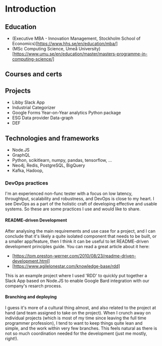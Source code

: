 # Introduction

## Education
* (Executive MBA - Innovation Management, Stockholm School of Economics)[https://www.hhs.se/en/education/mba/]
* (MSc Computing Science, Umeå University)[https://www.umu.se/en/education/master/masters-programme-in-computing-science/]
## Courses and certs

## Projects
* Libby Slack App
* Industrial Categorizer
* Google Forms Year-on-Year analytics Python package
* ESG Data provider Data-graph
* DEF

## Technologies and frameworks
* Node.JS
* GraphQL
* Python, scikitlearn, numpy, pandas, tensorflow, ...
* Neo4j, Redis, PostgreSQL, BigQuery
* Kafka, Hadoop, 

### DevOps practices
I'm an experienced non-func tester with a focus on low latency, throughtput, scalability and robustness, and DevOps is close to my heart. I see DevOps as a part of the holistic craft of developing effective and usable systems. So these are some practices I use and would like to share.

#### README-driven Development
After analysing the main requirements and use case for a project, and I can conclude that it's likely a quite isolated component that needs to be built, or a smaller app/feature, then I think it can be useful to let README-driven development principles guide. You can read a great article about it here:
* [https://tom.preston-werner.com/2010/08/23/readme-driven-development.html]
* [https://www.agilelonestar.com/knowledge-base/rdd]

This is an example project where I used 'RDD' to quickly put together a Slack App based on Node.JS to enable Google Bard integration with our company's resarch process.

#### Branching and deploying
I guess it's more of a cultural thing almost, and also related to the project at hand (and team assigned to take on the project). When I crunch away on individual projects (which is most of my time since leaving the full time programmer profession), I tend to want to keep things quite lean and simple, and the work within very few branches. This feels natural as there is not so much coordination needed for the development (just me mostly, right!).
